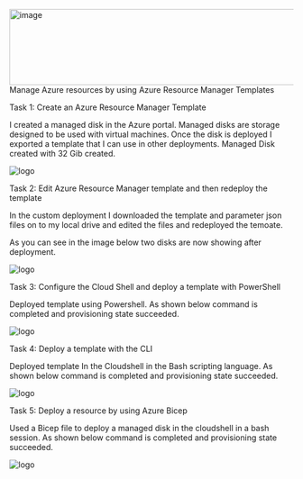 <img width="2599" height="135" alt="image" src="https://github.com/user-attachments/assets/52a01c9d-5a93-42a7-9da1-c7c885b2644f" />Manage Azure resources by using Azure Resource Manager Templates

Task 1: Create an Azure Resource Manager Template

I created a managed disk in the Azure portal. Managed disks are storage designed to be used with virtual machines. Once the disk is deployed I exported a template that I can use in other deployments.
Managed Disk created with 32 Gib created.

![logo]()

Task 2: Edit Azure Resource Manager template and then redeploy the template

In the custom deployment I downloaded the template and parameter json files on to my local drive and edited the files and redeployed the temoate.

As you can see in the image below two disks are now showing after deployment.

![logo]()

Task 3: Configure the Cloud Shell and deploy a template with PowerShell

Deployed template using Powershell. As shown below command is completed and provisioning state succeeded.

![logo]()

Task 4: Deploy a template with the CLI 

Deployed template In the Cloudshell in the Bash scripting language. As shown below command is completed and provisioning state succeeded.

![logo]()

Task 5: Deploy a resource by using Azure Bicep

Used a Bicep file to deploy a managed disk in the cloudshell in a bash session. As shown below command is completed and provisioning state succeeded.

![logo]()



